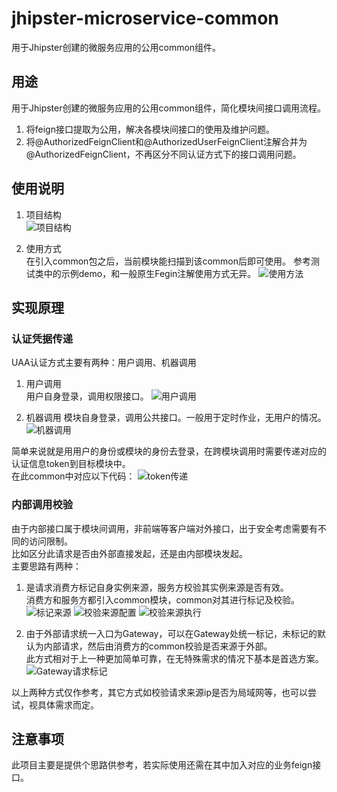 # jhipster-microservice-common
用于Jhipster创建的微服务应用的公用common组件。 

## 用途
用于Jhipster创建的微服务应用的公用common组件，简化模块间接口调用流程。  
1. 将feign接口提取为公用，解决各模块间接口的使用及维护问题。
2. 将@AuthorizedFeignClient和@AuthorizedUserFeignClient注解合并为@AuthorizedFeignClient，不再区分不同认证方式下的接口调用问题。  

## 使用说明
1. 项目结构  
![项目结构](./src/test/resources/pic/projectStructure.png)

2. 使用方式  
在引入common包之后，当前模块能扫描到该common后即可使用。
参考测试类中的示例demo，和一般原生Fegin注解使用方式无异。
![使用方法](./src/test/resources/pic/useMethod.png)

## 实现原理
### 认证凭据传递
UAA认证方式主要有两种：用户调用、机器调用
1. 用户调用  
用户自身登录，调用权限接口。
![用户调用](./src/test/resources/pic/oauth2Password.png)

1. 机器调用
模块自身登录，调用公共接口。一般用于定时作业，无用户的情况。
![机器调用](./src/test/resources/pic/oauth2Client.png)

简单来说就是用用户的身份或模块的身份去登录，在跨模块调用时需要传递对应的认证信息token到目标模块中。  
在此common中对应以下代码：
![token传递](./src/test/resources/pic/relayToken.png)


### 内部调用校验
由于内部接口属于模块间调用，非前端等客户端对外接口，出于安全考虑需要有不同的访问限制。  
比如区分此请求是否由外部直接发起，还是由内部模块发起。   
主要思路有两种：
1. 是请求消费方标记自身实例来源，服务方校验其实例来源是否有效。  
消费方和服务方都引入common模块，common对其进行标记及校验。
![标记来源](./src/test/resources/pic/originMark.png)
![校验来源配置](./src/test/resources/pic/originFilterConfig.png)
![校验来源执行](./src/test/resources/pic/originFilterDo.png)

2. 由于外部请求统一入口为Gateway，可以在Gateway处统一标记，未标记的默认为内部请求，然后由消费方的common校验是否来源于外部。  
此方式相对于上一种更加简单可靠，在无特殊需求的情况下基本是首选方案。   
![Gateway请求标记](./src/test/resources/pic/originMarkGateway.png)  

以上两种方式仅作参考，其它方式如校验请求来源ip是否为局域网等，也可以尝试，视具体需求而定。

## 注意事项
此项目主要是提供个思路供参考，若实际使用还需在其中加入对应的业务feign接口。

